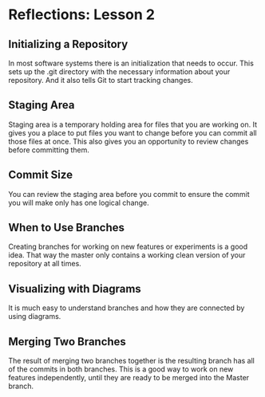 # Reflections: Lesson 2

## Initializing a Repository

In most software systems there is an initialization that needs to occur. This sets up the .git directory with the necessary information about your repository. And it also tells Git to start tracking changes.

## Staging Area

Staging area is a temporary holding area for files that you are working on. It gives you a place to put files you want to change before you can commit all those files at once. This also gives you an opportunity to review changes before committing them.

## Commit Size

You can review the staging area before you commit to ensure the commit you will make only has one logical change.


## When to Use Branches

Creating branches for working on new features or experiments is a good idea. That way the master only contains a working clean version of your repository at all times.

## Visualizing with Diagrams

It is much easy to understand branches and how they are connected by using diagrams.

## Merging Two Branches

The result of merging two branches together is the resulting branch has all of the commits in both branches. This is a good way to work on new features independently, until they are ready to be merged into the Master branch. 
